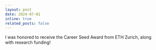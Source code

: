 ```yaml
---
layout: post
date: 2024-07-01
inline: true
related_posts: false
---
```


I was honored to receive the Career Seed Award from ETH Zurich, along with research funding!